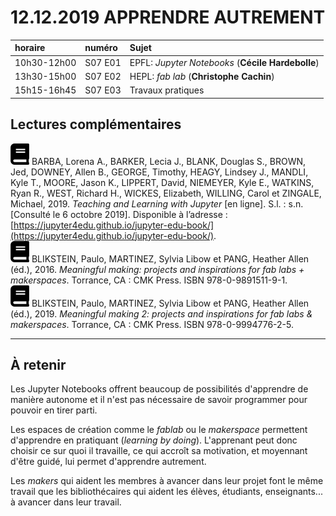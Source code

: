 # 12.12.2019 APPRENDRE AUTREMENT

| horaire | numéro | Sujet |
| :------ | :----- | :---- |
| 10h30-12h00 | S07 E01 | EPFL: *Jupyter Notebooks* (**Cécile Hardebolle**) |
| 13h30-15h00 | S07 E02 | HEPL: *fab lab* (**Christophe Cachin**) |
| 15h15-16h45 | S07 E03 | Travaux pratiques |

## Lectures complémentaires

![book](img/book-solid.svg) BARBA, Lorena A., BARKER, Lecia J., BLANK, Douglas S., BROWN, Jed, DOWNEY, Allen B., GEORGE, Timothy, HEAGY, Lindsey J., MANDLI, Kyle T., MOORE, Jason K., LIPPERT, David, NIEMEYER, Kyle E., WATKINS, Ryan R., WEST, Richard H., WICKES, Elizabeth, WILLING, Carol et ZINGALE, Michael, 2019. *Teaching and Learning with Jupyter* [en ligne]. S.l. : s.n. [Consulté le 6 octobre 2019]. Disponible à l’adresse : [https://jupyter4edu.github.io/jupyter-edu-book/](https://jupyter4edu.github.io/jupyter-edu-book/).   
![book](img/book-solid.svg) BLIKSTEIN, Paulo, MARTINEZ, Sylvia Libow et PANG, Heather Allen (éd.), 2016. *Meaningful making: projects and inspirations for fab labs + makerspaces*. Torrance, CA : CMK Press. ISBN 978-0-9891511-9-1.   
![book](img/book-solid.svg) BLIKSTEIN, Paulo, MARTINEZ, Sylvia Libow et PANG, Heather Allen (éd.), 2019. *Meaningful making 2: projects and inspirations for fab labs & makerspaces*. Torrance, CA : CMK Press. ISBN 978-0-9994776-2-5.

---

## À retenir

Les Jupyter Notebooks offrent beaucoup de possibilités d'apprendre de manière autonome et il n'est pas nécessaire de savoir programmer pour pouvoir en tirer parti.

Les espaces de création comme le *fablab* ou le *makerspace* permettent d'apprendre en pratiquant (*learning by doing*). L'apprenant peut donc choisir ce sur quoi il travaille, ce qui accroît sa motivation, et moyennant d'être guidé, lui permet d'apprendre autrement.

Les *makers* qui aident les membres à avancer dans leur projet font le même travail que les bibliothécaires qui aident les élèves, étudiants, enseignants... à avancer dans leur travail.
